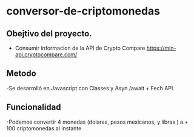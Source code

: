 # conversor-de-criptomonedas

## Obejtivo del proyecto.
- Consumir informacion de la API de Crypto Compare https://min-api.cryptocompare.com/

## Metodo
-Se desarrolló en Javascript con Classes y Asyn /await + Fech API.

## Funcionalidad
-Podemos convertir 4 monedas (dolares, pesos mexicanos, y libras ) a + 100 criptomonedas al instante

